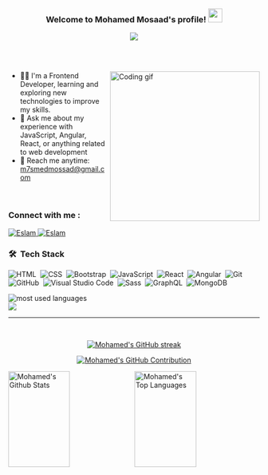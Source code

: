<h3 align="center">
  Welcome to Mohamed Mosaad's profile!
  <img src="https://media.giphy.com/media/hvRJCLFzcasrR4ia7z/giphy.gif" width="28">
</h3>

<!-- Typing SVG by DenverCoder1 - https://github.com/DenverCoder1/readme-typing-svg -->
<p align="center">
  <a href="https://github.com/DenverCoder1/readme-typing-svg"><img src="https://readme-typing-svg.herokuapp.com/?lines=Frontend%20developer;Always%20learning%20new%20things&font=Fira%20Code&center=true&width=440&height=45&color=42cef5&vCenter=true&size=22"></a>
</p> 

<br />
<br/>
<p>
  <img align="right" width="300" src="programmer.gif" alt="Coding gif" />
</p>

- 👨‍💻  I'm a Frontend Developer, learning and exploring new technologies to improve my skills. <br/>
- 💬 Ask me about my experience with JavaScript, Angular, React, or anything related to web development  <br/>
- 📧 Reach me anytime: m7smedmossad@gmail.com <br/><br/><br/>

### Connect with me :
<p>
 <a href="https://www.linkedin.com/in/mohamed-allam-5b3673256/" target="_blank">
  <img src="https://img.shields.io/badge/LinkedIn-0077B5?style=for-the-badge&logo=linkedin&logoColor=white" alt="Eslam"/>
 </a>
  <a href="https://www.facebook.com/mohamedmosaad2002/" target="_blank">
  <img src="https://img.shields.io/badge/Facebook-0077B5?&style=for-the-badge&logo=facebook&logoColor=white" alt="Eslam"  />
 </a> 

</p>

### 🛠 &nbsp;Tech Stack
![HTML](https://img.shields.io/badge/-HTML-05122A?style=flat&logo=HTML5)&nbsp;
![CSS](https://img.shields.io/badge/-CSS-05122A?style=flat&logo=CSS3&logoColor=1572B6)&nbsp;
![Bootstrap](https://img.shields.io/badge/-Bootstrap-05122A?style=flat&logo=bootstrap&logoColor=563D7C)&nbsp;
![JavaScript](https://img.shields.io/badge/-JavaScript-05122A?style=flat&logo=javascript)&nbsp;
![React](https://img.shields.io/badge/React-05122A?style=flat&logo=React&logoColor=563D7C)&nbsp;
![Angular](https://img.shields.io/badge/Angular-05122A?style=flat&logo=angular&logoColor=DD0031)&nbsp;
![Git](https://img.shields.io/badge/-Git-05122A?style=flat&logo=git)&nbsp;
![GitHub](https://img.shields.io/badge/-GitHub-05122A?style=flat&logo=github)&nbsp;
![Visual Studio Code](https://img.shields.io/badge/-Visual%20Studio%20Code-05122A?style=flat&logo=visual-studio-code&logoColor=007ACC)&nbsp;
![Sass](https://img.shields.io/badge/-Sass-05122A?style=flat&logo=sass)&nbsp;
![GraphQL](https://img.shields.io/badge/-GraphQL-05122A?style=flat&logo=GraphQL)&nbsp;
![MongoDB](https://img.shields.io/badge/-MongoDB-05122A?style=flat&logo=MongoDB)&nbsp;

<img align="center" src="https://github-readme-stats.vercel.app/api/top-langs?username=Eslam405&show_icons=true&locale=en&layout=compact&theme=radical" alt="most used languages" />
<br>
<a href="https://komarev.com/ghpvc/?username=mohamed-mosaad90&style=for-the-badge">
    <img src="https://komarev.com/ghpvc/?username=mohamed-mosaad90&style=for-the-badge">
</a>

<br/>
<hr/>
<br/>

<p align="center">
  <a href="https://github.com/mohamed-mosaad90">
    <img src="https://github-readme-streak-stats.herokuapp.com/?user=mohamed-mosaad90&theme=radical&border=7F3FBF&background=0D1117" alt="Mohamed's GitHub streak"/>
  </a>
</p>

<p align="center">
  <a href="https://github.com/mohamed-mosaad90">
    <img src="https://github-profile-summary-cards.vercel.app/api/cards/profile-details?username=mohamed-mosaad90&theme=radical" alt="Mohamed's GitHub Contribution"/>
  </a>
</p>

<a> 
   <a href="https://github.com/mohamed-mosaad90"> <img alt="Mohamed's Github Stats" src="https://denvercoder1-github-readme-stats.vercel.app/api?username=mohamed-mosaad90&show_icons=true&count_private=true&theme=react&border_color=7F3FBF&bg_color=0D1117&title_color=F85D7F&icon_color=F8D866" height="192px" width="49.5%"/></a>
  <a href="https://github.com/mohamed-mosaad90">
    <img alt="Mohamed's Top Languages" src="https://denvercoder1-github-readme-stats.vercel.app/api/top-langs/?username=mohamed-mosaad90&langs_count=8&layout=compact&theme=react&border_color=7F3FBF&bg_color=0D1117&title_color=F85D7F&icon_color=F8D866" height="192px" width="49.5%"/> 
  </a>
  <br/>
</a>
